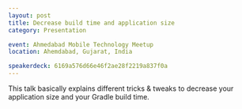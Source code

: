 ```yaml
---
layout: post
title: Decrease build time and application size
category: Presentation

event: Ahmedabad Mobile Technology Meetup
location: Ahemdabad, Gujarat, India

speakerdeck: 6169a576d66e46f2ae28f2219a837f0a
---
```


This talk basically explains different tricks & tweaks to decrease your application size and your Gradle build time.
